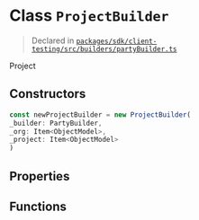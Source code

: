 # Class `ProjectBuilder`
> Declared in [`packages/sdk/client-testing/src/builders/partyBuilder.ts`](https://github.com/dxos/protocols/blob/main/packages/sdk/client-testing/src/builders/partyBuilder.ts#L44)

Project

## Constructors
```ts
const newProjectBuilder = new ProjectBuilder(
_builder: PartyBuilder,
_org: Item<ObjectModel>,
_project: Item<ObjectModel>
)
```

## Properties

## Functions
